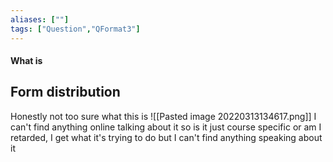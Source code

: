 ```yaml
---
aliases: [""]
tags: ["Question","QFormat3"]
---
```


#### What is
## Form distribution
Honestly not too sure what this is 
![[Pasted image 20220313134617.png]]
I can't find anything online talking about it so is it just course specific or am I retarded, I get what it's trying to do but I can't find anything speaking about it